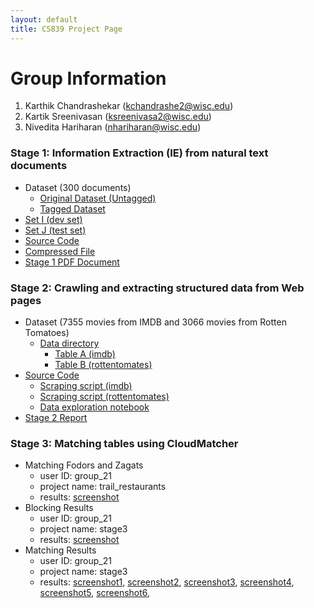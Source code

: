 ```yaml
---
layout: default
title: CS839 Project Page
---
```

# Group Information
1. Karthik Chandrashekar (kchandrashe2@wisc.edu)
2. Kartik Sreenivasan (ksreenivasa2@wisc.edu)
3. Nivedita Hariharan (nhariharan@wisc.edu)

### Stage 1: Information Extraction (IE) from natural text documents
* Dataset (300 documents)
  * [Original Dataset (Untagged)](https://github.com/karthik-c/CS839_Project_WebPage/tree/master/stage1/Original_Dataset)
  * [Tagged Dataset](https://github.com/karthik-c/CS839_Project_WebPage/tree/master/stage1/Tagged_Dataset)
* [Set I (dev set)](https://github.com/karthik-c/CS839_Project_WebPage/tree/master/stage1/SetI_Dev_Set)
* [Set J (test set)](https://github.com/karthik-c/CS839_Project_WebPage/tree/master/stage1/SetJ_Test_Set)
* [Source Code](https://github.com/karthik-c/CS839_Project_WebPage/tree/master/stage1/Source_Code)
* [Compressed File](https://github.com/karthik-c/CS839_Project_WebPage/blob/master/stage1/stage1_compressed.tar.gz)
* [Stage 1 PDF Document](https://github.com/karthik-c/CS839_Project_WebPage/blob/master/stage1/Stage_PDF.pdf)

### Stage 2:  Crawling and extracting structured data from Web pages
* Dataset (7355 movies from IMDB and 3066 movies from Rotten Tomatoes)
  * [Data directory](https://github.com/karthik-c/CS839_Project_WebPage/tree/master/stage2/DATA)
    * [Table A (imdb)](https://github.com/karthik-c/CS839_Project_WebPage/blob/master/stage2/DATA/table_a.csv)
    * [Table B (rottentomates)](https://github.com/karthik-c/CS839_Project_WebPage/blob/master/stage2/DATA/table_b.csv)
* [Source Code](https://github.com/karthik-c/CS839_Project_WebPage/tree/master/stage2/CODE)
    * [Scraping script (imdb)](https://github.com/karthik-c/CS839_Project_WebPage/blob/master/stage2/CODE/scrape_imdb.py)
    * [Scraping script (rottentomates)](https://github.com/karthik-c/CS839_Project_WebPage/blob/master/stage2/CODE/scrape_rotten_tomatoes.py)
    * [Data exploration notebook](https://github.com/karthik-c/CS839_Project_WebPage/blob/master/stage2/CODE/explore_data.ipynb)
* [Stage 2 Report](https://github.com/karthik-c/CS839_Project_WebPage/blob/master/stage2/stage_2_report.pdf)

### Stage 3:  Matching tables using CloudMatcher
* Matching Fodors and Zagats
  * user ID: group_21
  * project name: trail_restaurants
  * results: [screenshot](https://github.com/karthik-c/CS839_Project_WebPage/blob/master/stage3/Matching%20Fodors%20and%20Zagats.png)
* Blocking Results
  * user ID: group_21
  * project name: stage3
  * results: [screenshot](https://github.com/karthik-c/CS839_Project_WebPage/blob/master/stage3/Blocking%20results.png)
* Matching Results
  * user ID: group_21
  * project name: stage3
  * results: [screenshot1](https://github.com/karthik-c/CS839_Project_WebPage/blob/master/stage3/Matching%20Results%201.png), [screenshot2](https://github.com/karthik-c/CS839_Project_WebPage/blob/master/stage3/Matching%20Results%202.png), [screenshot3](https://github.com/karthik-c/CS839_Project_WebPage/blob/master/stage3/Matching%20Results%203.png), [screenshot4](https://github.com/karthik-c/CS839_Project_WebPage/blob/master/stage3/Matching%20Results%204.png), [screenshot5](https://github.com/karthik-c/CS839_Project_WebPage/blob/master/stage3/Matching%20Results%205.png), [screenshot6](https://github.com/karthik-c/CS839_Project_WebPage/blob/master/stage3/Matching%20Results%206.png), 